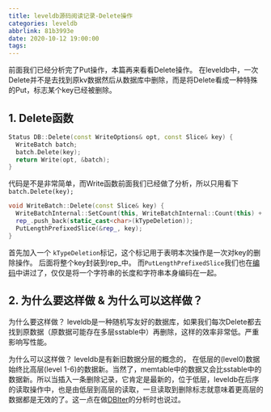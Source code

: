 ```yaml
---
title: leveldb源码阅读记录-Delete操作
categories: leveldb
abbrlink: 81b3993e
date: 2020-10-12 19:00:00
tags:
---
```


前面我们已经分析完了Put操作，本篇再来看看Delete操作。 在leveldb中，一次Delete并不是去找到原kv数据然后从数据库中删除，而是将Delete看成一种特殊的Put，标志某个key已经被删除。

<!--more-->

## 1. Delete函数

```c++
Status DB::Delete(const WriteOptions& opt, const Slice& key) {
  WriteBatch batch;
  batch.Delete(key);
  return Write(opt, &batch);
}
```

代码是不是非常简单，而Write函数前面我们已经做了分析，所以只用看下 `batch.Delete(key);`

```c++
void WriteBatch::Delete(const Slice& key) {
  WriteBatchInternal::SetCount(this, WriteBatchInternal::Count(this) + 1);
  rep_.push_back(static_cast<char>(kTypeDeletion));
  PutLengthPrefixedSlice(&rep_, key);
}
```

首先加入一个 `kTypeDeletion`标记，这个标记用于表明本次操作是一次对key的删除操作。 后面将整个key封装到rep_中。  而`PutLengthPrefixedSlice`我们也在[编码](https://ravenxrz.github.io/archives/8f115521.html)中讲过了，仅仅是将一个字符串的长度和字符串本身编码在一起。

## 2. 为什么要这样做 & 为什么可以这样做？

为什么要这样做？ leveldb是一种随机写友好的数据库，如果我们每次Delete都去找到原数据（原数据可能存在多层sstable中）再删除，这样的效率非常低。严重影响写性能。

为什么可以这样做？ leveldb是有新旧数据分层的概念的， 在低层的(level0)数据始终比高层(level 1-6)的数据新。当然了，memtable中的数据又会比sstable中的数据新。所以当插入一条删除记录，它肯定是最新的，位于低层，leveldb在后序的读取操作中，也是由低层到高层的读取，一旦读取到删除标志就意味着更高层的数据都是无效的了。这一点在做[DBIter](https://ravenxrz.github.io/archives/f4c6f796.html)的分析时也说过。

